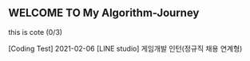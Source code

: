 ## WELCOME TO My Algorithm-Journey

this is cote (0/3)

[Coding Test]
2021-02-06 [LINE studio] 게임개발 인턴(정규직 채용 연계형) 